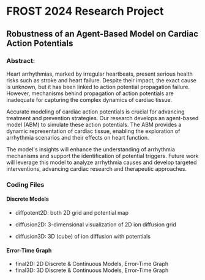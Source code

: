 # FROST 2024 Research Project
## Robustness of an Agent-Based Model on Cardiac Action Potentials

### Abstract: 
Heart arrhythmias, marked by irregular heartbeats, present serious health risks such as stroke and heart failure. Despite their impact, the exact cause is unknown, but it has been linked to action potential propagation failure. However, mechanisms behind propagation of action potentials are inadequate for capturing the complex dynamics of cardiac tissue.

Accurate modeling of cardiac action potentials is crucial for advancing treatment and prevention strategies. Our research develops an agent-based model (ABM) to simulate these action potentials. The ABM provides a dynamic representation of cardiac tissue, enabling the exploration of arrhythmia scenarios and their effects on heart function.

The model's insights will enhance the understanding of arrhythmia mechanisms and support the identification of potential triggers. Future work will leverage this model to analyze arrhythmia causes and develop targeted interventions, advancing cardiac research and therapeutic approaches.

### Coding Files

#### Discrete Models
* diffpotent2D: both 2D grid and potential map
* diffusion2D: 3-dimensional visualization of 2D ion diffusion grid 

* diffusion3D: 3D (cube) of ion diffusion with potentials


#### Error-Time Graph
* final2D: 2D Discrete & Continuous Models, Error-Time Graph
* final3D: 3D Discrete & Continuous Models, Error-Time Graph